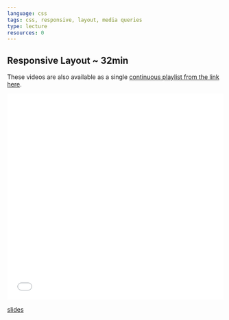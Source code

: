 ```yaml
---
language: css
tags: css, responsive, layout, media queries
type: lecture
resources: 0
---
```


## Responsive Layout ~ 32min

These videos are also available as a single [continuous playlist from the link here](https://www.youtube.com/watch?v=T649edELGoY&list=PLj148bJp5wixCd5UDevQ-aok1sFnR0drW).

<iframe width="100%" height="480" src="//www.youtube.com/embed/T649edELGoY?list=PLj148bJp5wixCd5UDevQ-aok1sFnR0drW" frameborder="0" allowfullscreen></iframe>

[slides](https://docs.google.com/presentation/d/1j_i5pGPB5lHbgr4fpdUDheRBv2kAeOk_yhfd1Uc2f3s/edit?usp=sharing)